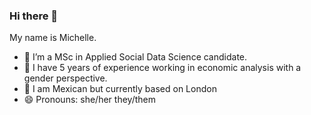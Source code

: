 ### Hi there 👋
My name is Michelle.
- 🔭 I’m a MSc in Applied Social Data Science candidate.
- 🎯 I have 5 years of experience working in economic analysis with a gender perspective. 
- 📍 I am Mexican but currently based on London
- 😄 Pronouns: she/her they/them
